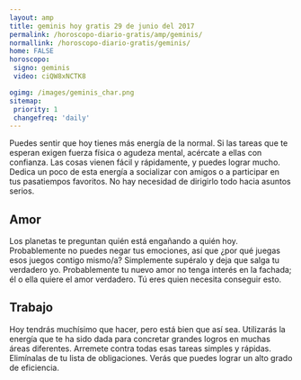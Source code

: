 ```yaml
---
layout: amp
title: geminis hoy gratis 29 de junio del 2017 
permalink: /horoscopo-diario-gratis/amp/geminis/
normallink: /horoscopo-diario-gratis/geminis/
home: FALSE
horoscopo:
 signo: geminis
 video: ciQW8xNCTK8

ogimg: /images/geminis_char.png
sitemap:
 priority: 1
 changefreq: 'daily'
---
```



Puedes sentir que hoy tienes más energía de la normal. Si las tareas que te esperan exigen fuerza física o agudeza mental, acércate a ellas con confianza. Las cosas vienen fácil y rápidamente, y puedes lograr mucho. Dedica un poco de esta energía a socializar con amigos o a participar en tus pasatiempos favoritos. No hay necesidad de dirigirlo todo hacia asuntos serios.

## Amor

Los planetas te preguntan quién está engañando a quién hoy. Probablemente no puedes negar tus emociones, así que ¿por qué juegas esos juegos contigo mismo/a? Simplemente supéralo y deja que salga tu verdadero yo. Probablemente tu nuevo amor no tenga interés en la fachada; él o ella quiere el amor verdadero. Tú eres quien necesita conseguir esto.

## Trabajo

Hoy tendrás muchísimo que hacer, pero está bien que así sea. Utilizarás la energía que te ha sido dada para concretar grandes logros en muchas áreas diferentes. Arremete contra todas esas tareas simples y rápidas. Elimínalas de tu lista de obligaciones. Verás que puedes lograr un alto grado de eficiencia.